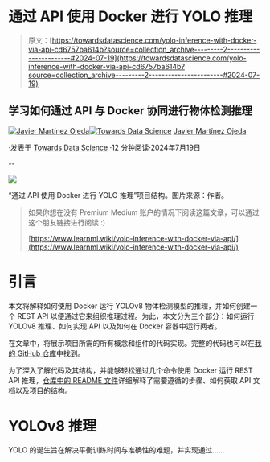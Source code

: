 # 通过 API 使用 Docker 进行 YOLO 推理

> 原文：[https://towardsdatascience.com/yolo-inference-with-docker-via-api-cd6757ba614b?source=collection_archive---------2-----------------------#2024-07-19](https://towardsdatascience.com/yolo-inference-with-docker-via-api-cd6757ba614b?source=collection_archive---------2-----------------------#2024-07-19)

## 学习如何通过 API 与 Docker 协同进行物体检测推理

[](https://medium.com/@JavierMtz5?source=post_page---byline--cd6757ba614b--------------------------------)[![Javier Martínez Ojeda](../Images/5b5df4220fa64c13232c29de9b4177af.png)](https://medium.com/@JavierMtz5?source=post_page---byline--cd6757ba614b--------------------------------)[](https://towardsdatascience.com/?source=post_page---byline--cd6757ba614b--------------------------------)[![Towards Data Science](../Images/a6ff2676ffcc0c7aad8aaf1d79379785.png)](https://towardsdatascience.com/?source=post_page---byline--cd6757ba614b--------------------------------) [Javier Martínez Ojeda](https://medium.com/@JavierMtz5?source=post_page---byline--cd6757ba614b--------------------------------)

·发表于 [Towards Data Science](https://towardsdatascience.com/?source=post_page---byline--cd6757ba614b--------------------------------) ·12 分钟阅读·2024年7月19日

--

![](../Images/a66a644b8d2d01a642d8feea6dfac0f8.png)

“通过 API 使用 Docker 进行 YOLO 推理”项目结构。图片来源：作者。

> 如果你想在没有 Premium Medium 账户的情况下阅读这篇文章，可以通过这个朋友链接进行阅读 :)
> 
> [https://www.learnml.wiki/yolo-inference-with-docker-via-api/](https://www.learnml.wiki/yolo-inference-with-docker-via-api/)

# 引言

本文将解释如何使用 Docker 运行 YOLOv8 物体检测模型的推理，并如何创建一个 REST API 以便通过它来组织推理过程。为此，本文分为三个部分：如何运行 YOLOv8 推理、如何实现 API 以及如何在 Docker 容器中运行两者。

在文章中，将展示项目所需的所有概念和组件的代码实现。完整的代码也可以在[我的 GitHub 仓库](https://github.com/JavierMtz5/YOLOv8-docker)中找到。

为了深入了解代码及其结构，并能够轻松通过几个命令使用 Docker 运行 REST API 推理，[仓库中的 README 文件](https://github.com/JavierMtz5/YOLOv8-docker/blob/main/README.md)详细解释了需要遵循的步骤、如何获取 API 文档以及项目的结构。

# YOLOv8 推理

YOLO 的诞生旨在解决平衡训练时间与准确性的难题，并实现通过……
